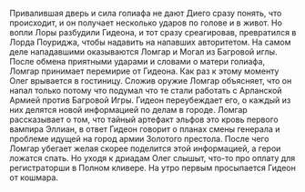 Привалившая дверь и сила голиафа не дают Диего сразу понять, что происходит, и он получает несколько ударов по голове и в живот. Но вопли Лоры разбудили Гидеона, и тот сразу среагировав, превратился в Лорда Поуриджа, чтобы надавить на напавших авторитетом. На самом деле нападавшими оказываются Ломгар и Могал из Багровой иглы. После обмена приятными ударами и словами о матери голиафа, Ломгар принимает перемирие от Гидеона. Как раз к этому моменту Олег врывается в гостиницу. Сложив оружие Ломгар объясняет, что он напал только потому что подумал что те стали работать с Арланской Армией против Багровой Игры. Гидеон переубеждает его, о каждый из них делятся новой информацией по делам в городе. Ломгар рассказывает о том, что тайный артефакт эльфов это кровь первого вампира Эллиан, в ответ Гидеон говорит о планах смены генерала и проблеме идущей на город армии Золотого престола. После чего Ломгар убегает желая скорее поделится этой информацией, а герои ложатся спать. Но уходя к дриадам Олег слышыт, что-то про оплату для регистраторши в Полном кливере. На утро первым просыпается Гидеон от кошмара.